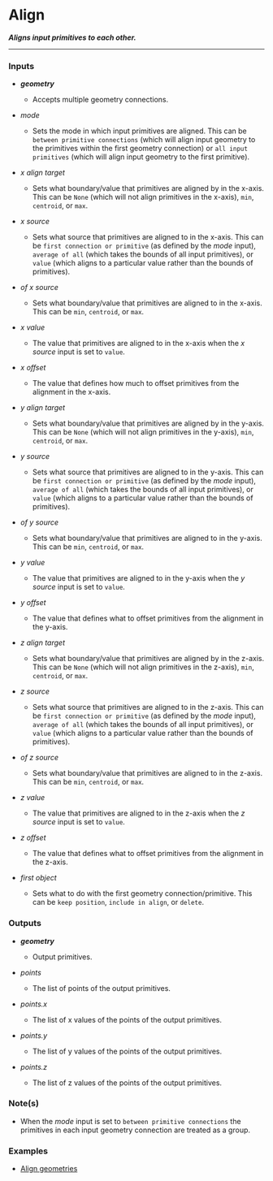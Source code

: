 # Align

**_Aligns input primitives to each other._**

---


### Inputs

* **_geometry_**

  * Accepts multiple geometry connections.

* _mode_

  * Sets the mode in which input primitives are aligned. This can be `between primitive connections` (which will align input geometry to the primitives within the first geometry connection) or `all input primitives` (which will align input geometry to the first primitive).

* _x align target_

  * Sets what boundary/value that primitives are aligned by in the x-axis. This can be `None` (which will not align primitives in the x-axis), `min`, `centroid`, or `max`.

* _x source_

  * Sets what source that primitives are aligned to in the x-axis. This can be `first connection or primitive` (as defined by the _mode_ input), `average of all` (which takes the bounds of all input primitives), or `value` (which aligns to a particular value rather than the bounds of primitives).

* _of x source_

  * Sets what boundary/value that primitives are aligned to in the x-axis. This can be `min`, `centroid`, or `max`.

* _x value_

  * The value that primitives are aligned to in the x-axis when the _x source_ input is set to `value`.

* _x offset_

  * The value that defines how much to offset primitives from the alignment in the x-axis.

* _y align target_

  * Sets what boundary/value that primitives are aligned by in the y-axis. This can be `None` (which will not align primitives in the y-axis), `min`, `centroid`, or `max`.

* _y source_

  * Sets what source that primitives are aligned to in the y-axis. This can be `first connection or primitive` (as defined by the _mode_ input), `average of all` (which takes the bounds of all input primitives), or `value` (which aligns to a particular value rather than the bounds of primitives).

* _of y source_

  * Sets what boundary/value that primitives are aligned to in the y-axis. This can be `min`, `centroid`, or `max`.

* _y value_

  * The value that primitives are aligned to in the y-axis when the _y source_ input is set to `value`.

* _y offset_

  * The value that defines what to offset primitives from the alignment in the y-axis.

* _z align target_

  * Sets what boundary/value that primitives are aligned by in the z-axis. This can be `None` (which will not align primitives in the z-axis), `min`, `centroid`, or `max`.

* _z source_

  * Sets what source that primitives are aligned to in the z-axis. This can be `first connection or primitive` (as defined by the _mode_ input), `average of all` (which takes the bounds of all input primitives), or `value` (which aligns to a particular value rather than the bounds of primitives).

* _of z source_

  * Sets what boundary/value that primitives are aligned to in the z-axis. This can be `min`, `centroid`, or `max`.

* _z value_

  * The value that primitives are aligned to in the z-axis when the _z source_ input is set to `value`.

* _z offset_

  * The value that defines what to offset primitives from the alignment in the z-axis.

* _first object_

  * Sets what to do with the first geometry connection/primitive. This can be `keep position`, `include in align`, or `delete`.


### Outputs

* **_geometry_**

  * Output primitives.

* _points_

  * The list of points of the output primitives.

* _points.x_

  * The list of x values of the points of the output primitives.

* _points.y_

  * The list of y values of the points of the output primitives.

* _points.z_

  * The list of z values of the points of the output primitives.


### Note(s)

* When the _mode_ input is set to `between primitive connections` the primitives in each input geometry connection are treated as a group.


### Examples



* <a href="https://creator.trimble.com/graph?assetURI=whp:92e7e780-0b33-4970-bc97-d32c2f6ee4bc&version=latest" target="_blank">Align geometries</a>
